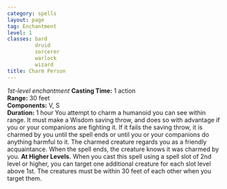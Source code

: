 ```yaml
---
category: spells
layout: page
tag: Enchantment
level: 1
classes: bard
         druid
         sorcerer
         warlock
         wizard
title: Charm Person 
---
```

_1st-level enchantment_ 
**Casting Time:** 1 action    
**Range:** 30 feet    
**Components:** V, S    
**Duration:** 1 hour 
You attempt to charm a humanoid you can see within range. It must make a Wisdom saving throw, and does so with advantage if you or your companions are fighting it. If it fails the saving throw, it is charmed by you until the spell ends or until you or your companions do anything harmful to it. The charmed creature regards you as a friendly acquaintance. When the spell ends, the creature knows it was charmed by you. 
**At Higher Levels.** When you cast this spell using a spell slot of 2nd level or higher, you can target one additional creature for each slot level above 1st. The creatures must be within 30 feet of each other when you target them. 
